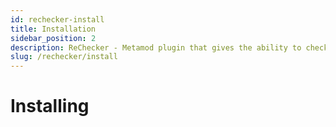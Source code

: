 ```yaml
---
id: rechecker-install
title: Installation
sidebar_position: 2
description: ReChecker - Metamod plugin that gives the ability to check client files by their name and md5 hash.
slug: /rechecker/install
---
```


<head>
  <title>ReChecker: Installing | ReHLDS</title>
</head>

# Installing
